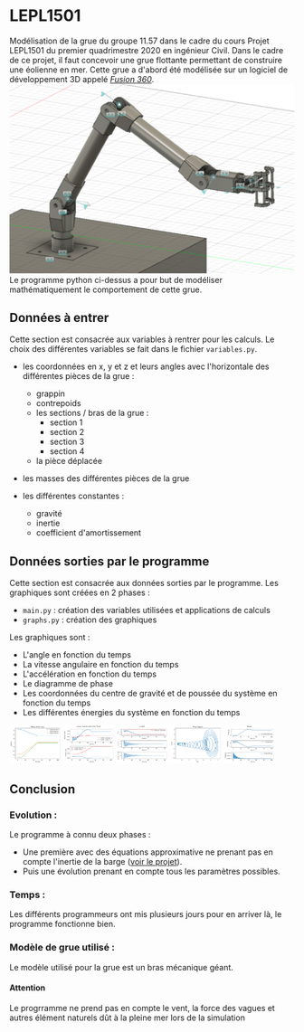 # LEPL1501
Modélisation de la grue du groupe 11.57 dans le cadre du cours Projet LEPL1501 du premier quadrimestre 2020 en ingénieur Civil.
Dans le cadre de ce projet, il faut concevoir une grue flottante permettant de construire une éolienne en mer.
Cette grue a d'abord été modélisée sur un logiciel de développement 3D appelé *[Fusion 360](https://www.autodesk.com/products/fusion-360/overview)*.
![La grue sur Fusion360](img/allCrane.png)
Le programme python ci-dessus a pour but de modéliser mathématiquement le comportement de cette grue.

## Données à entrer

Cette section est consacrée aux variables à rentrer pour les calculs. Le choix des différentes variables se fait dans le
fichier ```variables.py```.

- les coordonnées en x, y et z et leurs angles avec l'horizontale des différentes pièces de la grue :
    - grappin
    - contrepoids
    - les sections / bras de la grue :
        - section 1
        - section 2
        - section 3
        - section 4
    - la pièce déplacée

- les masses des différentes pièces de la grue
- les différentes constantes :
    - gravité
    - inertie
    - coefficient d'amortissement

## Données sorties par le programme 


Cette section est consacrée aux données sorties par le programme. Les graphiques sont créées en 2 phases :
- ```main.py``` : création des variables utilisées et applications de calculs
- ```graphs.py``` : création des graphiques

Les graphiques sont :
- L'angle en fonction du temps
- La vitesse angulaire en fonction du temps
- L'accélération en fonction du temps
- Le diagramme de phase
- Les coordonnées du centre de gravité et de poussée du système en fonction du temps
- Les différentes énergies du système en fonction du temps

<img src="https://raw.githubusercontent.com/quentinprieels/LEPL1501/master/img/motionCrane.png" width="18%"></img> 
<img src="https://raw.githubusercontent.com/quentinprieels/LEPL1501/master/img/centerGravity_centerThrust.png" width="18%"></img> 
<img src="https://raw.githubusercontent.com/quentinprieels/LEPL1501/master/img/omegaAndTheta.png" width="18%"></img> 
<img src="https://raw.githubusercontent.com/quentinprieels/LEPL1501/master/img/phaseDiagram.png" width="18%"></img> 
<img src="https://raw.githubusercontent.com/quentinprieels/LEPL1501/master/img/energy.png" width="18%"></img> 


## Conclusion

### Evolution :
Le programme à connu deux phases :
- Une première avec des équations approximative ne prenant pas en compte l'inertie de la barge ([voir le projet](https://github.com/Nimbelungen/projet1-1157)).
- Puis une évolution prenant en compte tous les paramètres possibles.

### Temps : 
Les différents programmeurs ont mis plusieurs jours pour en arriver là, le programme fonctionne bien.

### Modèle de grue utilisé :
Le modèle utilisé pour la grue est un bras mécanique géant.

#### Attention 
Le progrramme ne prend pas en compte le vent, la force des vagues et autres élément naturels dût à la pleine mer lors de la simulation
